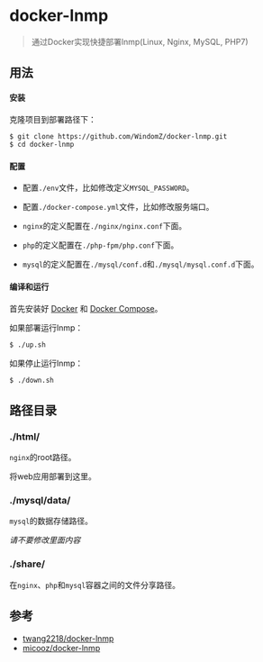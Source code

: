 # docker-lnmp

> 通过Docker实现快捷部署lnmp(Linux, Nginx, MySQL, PHP7)

## 用法

#### 安装

克隆项目到部署路径下：
```bash
$ git clone https://github.com/WindomZ/docker-lnmp.git
$ cd docker-lnmp
```

#### 配置

- 配置`./env`文件，比如修改定义`MYSQL_PASSWORD`。

- 配置`./docker-compose.yml`文件，比如修改服务端口。

- `nginx`的定义配置在`./nginx/nginx.conf`下面。

- `php`的定义配置在`./php-fpm/php.conf`下面。

- `mysql`的定义配置在`./mysql/conf.d`和`./mysql/mysql.conf.d`下面。

#### 编译和运行

首先安装好 [Docker](https://docs.docker.com/) 和 [Docker Compose](https://docs.docker.com/compose/)。

如果部署运行lnmp：
```bash
$ ./up.sh
```

如果停止运行lnmp：
```bash
$ ./down.sh
```

## 路径目录

### ./html/

`nginx`的root路径。

将web应用部署到这里。

### ./mysql/data/

`mysql`的数据存储路径。

_请不要修改里面内容_

### ./share/

在`nginx`、`php`和`mysql`容器之间的文件分享路径。

## 参考

- [twang2218/docker-lnmp](https://github.com/twang2218/docker-lnmp)
- [micooz/docker-lnmp](https://github.com/micooz/docker-lnmp)
